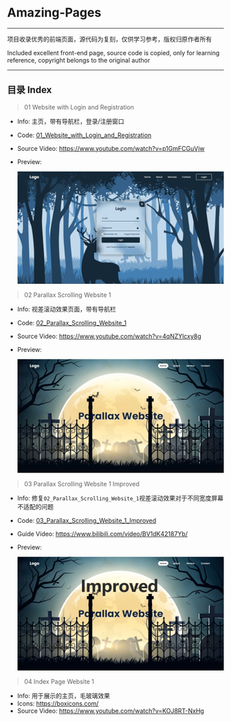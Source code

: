 # Amazing-Pages

---
项目收录优秀的前端页面，源代码为复刻，仅供学习参考，版权归原作者所有

Included excellent front-end page, source code is copied, only for learning reference, copyright belongs to the original author

---
## 目录 Index

> 01 Website with Login and Registration
- Info: 主页，带有导航栏，登录/注册窗口
- Code: [01_Website_with_Login_and_Registration](01_Website_with_Login_and_Registration)
- Source Video: https://www.youtube.com/watch?v=p1GmFCGuVjw
- Preview:

  <img src="Preview_Imgs/img_1.jpg" width="500px">

> 02 Parallax Scrolling Website 1
- Info: 视差滚动效果页面，带有导航栏
- Code: [02_Parallax_Scrolling_Website_1](02_Parallax_Scrolling_Website_1)
- Source Video: https://www.youtube.com/watch?v=4qNZYlcxy8g
- Preview:

  <img src="Preview_Imgs/img_2.jpg" width="500px">

> 03 Parallax Scrolling Website 1 Improved
- Info: 修复`02_Parallax_Scrolling_Website_1`视差滚动效果对于不同宽度屏幕不适配的问题
- Code: [03_Parallax_Scrolling_Website_1_Improved](03_Parallax_Scrolling_Website_1_Improved)
- Guide Video: https://www.bilibili.com/video/BV1dK42187Yb/
- Preview:

  <img src="Preview_Imgs/img_3.jpg" width="500px">

> 04 Index Page Website 1
- Info: 用于展示的主页，毛玻璃效果
- Icons: https://boxicons.com/
- Source Video: https://www.youtube.com/watch?v=KOJ8RT-NxHg
